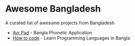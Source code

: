 # Awesome Bangladesh
A curated list of awesome projects from Bangladesh 

<ul>
<li><a href="https://github.com/omicronlab/avro-pad">Avr Pad</a> - Bangla Phonetic Application </li>
<li><a href="https://github.com/howtocode-com-bd?tab=repositories">How to code</a> - Learn Programming Languages in Bangla </li>
</ul>
